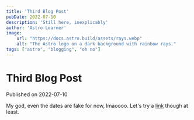 ```yaml
---
title: 'Third Blog Post'
pubDate: 2022-07-10
description: 'Still here, inexplicably'
author: 'Astro Learner'
image:
    url: "https://docs.astro.build/assets/rays.webp"
    alt: "The Astro logo on a dark background with rainbow rays."
tags: ["astro", "blogging", "oh no"]
---
```

# Third Blog Post

Published on 2022-07-10

My god, even the dates are fake for now, lmaoooo. Let's try a [link](https://google.com "Google") though at least.